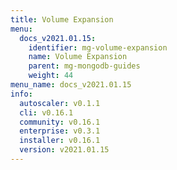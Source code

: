 ```yaml
---
title: Volume Expansion
menu:
  docs_v2021.01.15:
    identifier: mg-volume-expansion
    name: Volume Expansion
    parent: mg-mongodb-guides
    weight: 44
menu_name: docs_v2021.01.15
info:
  autoscaler: v0.1.1
  cli: v0.16.1
  community: v0.16.1
  enterprise: v0.3.1
  installer: v0.16.1
  version: v2021.01.15
---
```


